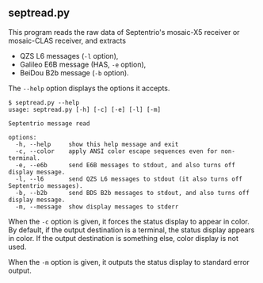 ## septread.py

This program reads the raw data of Septentrio's mosaic-X5 receiver or mosaic-CLAS receiver, and extracts

- QZS L6 messages (``-l`` option),
- Galileo E6B message (HAS, ``-e`` option),
- BeiDou B2b message (``-b`` option).

The ``--help`` option displays the options it accepts.

```
$ septread.py --help
usage: septread.py [-h] [-c] [-e] [-l] [-m]

Septentrio message read

options:
  -h, --help     show this help message and exit
  -c, --color    apply ANSI color escape sequences even for non-terminal.
  -e, --e6b      send E6B messages to stdout, and also turns off display message.
  -l, --l6       send QZS L6 messages to stdout (it also turns off Septentrio messages).
  -b, --b2b      send BDS B2b messages to stdout, and also turns off display message.
  -m, --message  show display messages to stderr
```

When the ``-c`` option is given, it forces the status display to appear in color. By default, if the output destination is a terminal, the status display appears in color. If the output destination is something else, color display is not used.

When the ``-m`` option is given, it outputs the status display to standard error output.
